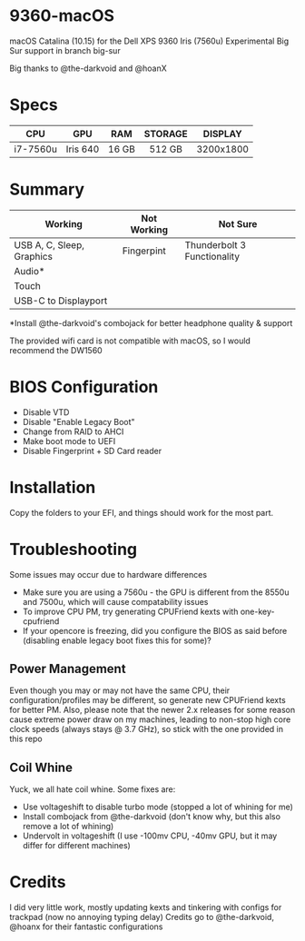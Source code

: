 # 9360-macOS
macOS Catalina (10.15) for the Dell XPS 9360 Iris (7560u)
Experimental Big Sur support in branch big-sur

Big thanks to @the-darkvoid and @hoanX

# Specs
|    CPU   |   GPU    |  RAM  | STORAGE |    DISPLAY    |
|:--------:|:--------:|:-----:|:-------:|:-------------:|
| i7-7560u | Iris 640 | 16 GB |  512 GB |   3200x1800   |

# Summary
| Working                          | Not Working                   | Not Sure                    |
|----------------------------------|-------------------------------|-----------------------------|
| USB A, C, Sleep, Graphics        | Fingerpint                    | Thunderbolt 3 Functionality |
| Audio*                           |                               |                             |
| Touch                            |                               |                             |
| USB-C to Displayport             |                               |                             |

\*Install @the-darkvoid's combojack for better headphone quality & support

The provided wifi card is not compatible with macOS, so I would recommend the DW1560

# BIOS Configuration
- Disable VTD
- Disable "Enable Legacy Boot"
- Change from RAID to AHCI
- Make boot mode to UEFI
- Disable Fingerprint + SD Card reader

# Installation
Copy the folders to your EFI, and things should work for the most part.

# Troubleshooting
Some issues may occur due to hardware differences
- Make sure you are using a 7560u - the GPU is different from the 8550u and 7500u, which will cause compatability issues
- To improve CPU PM, try generating CPUFriend kexts with one-key-cpufriend
- If your opencore is freezing, did you configure the BIOS as said before (disabling enable legacy boot fixes this for some)?

## Power Management
Even though you may or may not have the same CPU, their configuration/profiles may be different, so generate new CPUFriend kexts for better PM.
Also, please note that the newer 2.x releases for some reason cause extreme power draw on my machines, leading to non-stop high core clock speeds (always stays @ 3.7 GHz), so stick with the one provided in this repo

## Coil Whine
Yuck, we all hate coil whine. Some fixes are:
- Use voltageshift to disable turbo mode (stopped a lot of whining for me)
- Install combojack from @the-darkvoid (don't know why, but this also remove a lot of whining)
- Undervolt in voltageshift (I use -100mv CPU, -40mv GPU, but it may differ for different machines)

# Credits
I did very little work, mostly updating kexts and tinkering with configs for trackpad (now no annoying typing delay)
Credits go to @the-darkvoid, @hoanx for their fantastic configurations
